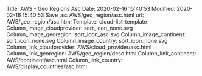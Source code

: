 Title: AWS - Geo Regions Asc
Date: 2020-02-16 15:40:53
Modified: 2020-02-16 15:40:53
Save_as: AWS/geo_region/asc.html
url: AWS/geo_region/asc.html
Template: cloud-list-template
Column_image_cloudprovider: sort_icon_none.svg
Column_image_georegion: sort_icon_asc.svg
Column_image_continent: sort_icon_none.svg
Column_image_country: sort_icon_none.svg
Column_link_cloudprovider: AWS/cloud_provider/asc.html
Column_link_georegion: AWS/geo_region/desc.html
Column_link_continent: AWS/continent/asc.html
Column_link_country: AWS/display_countries/asc.html